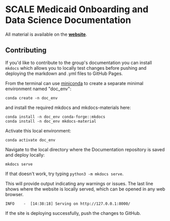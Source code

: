# SCALE Medicaid Onboarding and Data Science Documentation

All material is available on the **[website](https://yale-medicaid.github.io/Documentation/)**.

## Contributing
If you'd like to contribute to the group's documentation you can install `mkdocs` which allows you to locally test changes before pushing and deploying the markdown and .yml files to GitHub Pages.

From the terminal can use [miniconda](https://docs.anaconda.com/miniconda/) to create a separate minimal environment named "doc_env":

```
conda create -n doc_env
```

and install the required mkdocs and mkdocs-materials here:

```
conda install -n doc_env conda-forge::mkdocs
conda install -n doc_env mkdocs-material
```

Activate this local environment:

```
conda activate doc_env
```

Navigate to the local directory where the Documentation repository is saved and deploy locally:

```
mkdocs serve
```

If that doesn't work, try typing `python3 -m mkdocs serve`.

This will provide output indicating any warnings or issues. The last line shows where the website is locally served, which can be opened in any web browser.

```
INFO    -  [14:38:18] Serving on http://127.0.0.1:8000/
```

If the site is deploying successfully, push the changes to GitHub. 